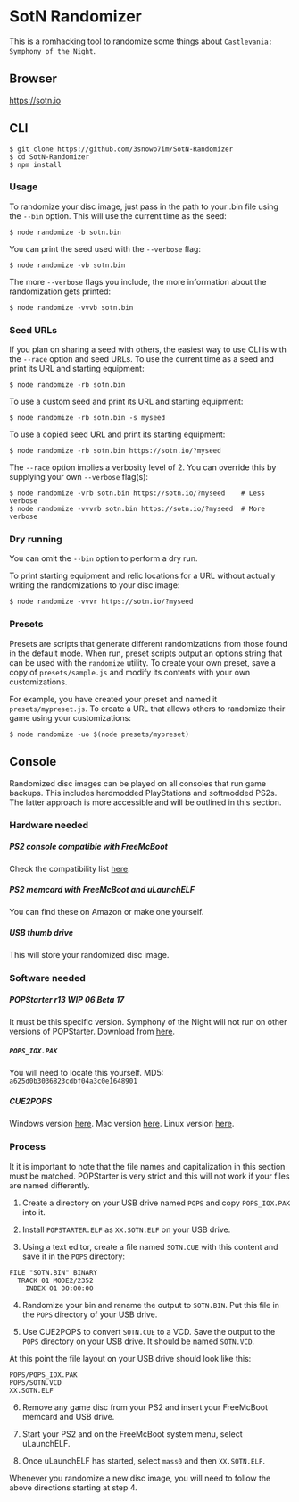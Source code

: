 # SotN Randomizer

This is a romhacking tool to randomize some things about `Castlevania:
Symphony of the Night`.

## Browser

https://sotn.io

## CLI

```shell
$ git clone https://github.com/3snowp7im/SotN-Randomizer
$ cd SotN-Randomizer
$ npm install
```

### Usage

To randomize your disc image, just pass in the path to your .bin file using the
`--bin` option. This will use the current time as the seed:

```shell
$ node randomize -b sotn.bin
```

You can print the seed used with the `--verbose` flag:

```shell
$ node randomize -vb sotn.bin
```

The more `--verbose` flags you include, the more information about the
randomization gets printed:

```shell
$ node randomize -vvvb sotn.bin
```

### Seed URLs

If you plan on sharing a seed with others, the easiest way to use CLI is with
the `--race` option and seed URLs. To use the current time as a seed and print
its URL and starting equipment:

```shell
$ node randomize -rb sotn.bin
```

To use a custom seed and print its URL and starting equipment:

```shell
$ node randomize -rb sotn.bin -s myseed
```

To use a copied seed URL and print its starting equipment:

```shell
$ node randomize -rb sotn.bin https://sotn.io/?myseed
```

The `--race` option implies a verbosity level of 2. You can override this by
supplying your own `--verbose` flag(s):

```shell
$ node randomize -vrb sotn.bin https://sotn.io/?myseed    # Less verbose
$ node randomize -vvvrb sotn.bin https://sotn.io/?myseed  # More verbose
```

### Dry running

You can omit the `--bin` option to perform a dry run.

To print starting equipment and relic locations for a URL without actually
writing the randomizations to your disc image:

```shell
$ node randomize -vvvr https://sotn.io/?myseed
```

### Presets

Presets are scripts that generate different randomizations from those found in
the default mode. When run, preset scripts output an options string that can
be used with the `randomize` utility. To create your own preset, save a copy of
`presets/sample.js` and modify its contents with your own customizations.

For example, you have created your preset and named it `presets/mypreset.js`.
To create a URL that allows others to randomize their game using your
customizations:

```shell
$ node randomize -uo $(node presets/mypreset)
```
## Console

Randomized disc images can be played on all consoles that run game backups.
This includes hardmodded PlayStations and softmodded PS2s. The latter approach
is more accessible and will be outlined in this section.

### Hardware needed

##### PS2 console compatible with FreeMcBoot
Check the compatibility list [here](https://www.ps2-home.com/forum/app.php/page/fmcb-compatible-ps2-models-chart).

##### PS2 memcard with FreeMcBoot and uLaunchELF
You can find these on Amazon or make one yourself.

##### USB thumb drive
This will store your randomized disc image.

### Software needed

##### POPStarter r13 WIP 06 Beta 17
It must be this specific version. Symphony of the Night will not run on other
versions of POPStarter. Download from [here](https://www.ps2-home.com/forum/viewtopic.php?p=13938#p13938).

##### `POPS_IOX.PAK`
You will need to locate this yourself. MD5: `a625d0b3036823cdbf04a3c0e1648901`

##### CUE2POPS
Windows version [here](https://www.ps2-home.com/forum/viewtopic.php?t=2148).
Mac version [here](https://github.com/suicvne/cue2pops-gui-mac).
Linux version [here](https://github.com/makefu/cue2pops-linux).

### Process

It it is important to note that the file names and capitalization in this
section must be matched. POPStarter is very strict and this will not work if
your files are named differently.

1) Create a directory on your USB drive named `POPS` and copy `POPS_IOX.PAK`
   into it.

2) Install `POPSTARTER.ELF` as `XX.SOTN.ELF` on your USB drive.

3) Using a text editor, create a file named `SOTN.CUE` with this content and
   save it in the `POPS` directory:

```
FILE "SOTN.BIN" BINARY
  TRACK 01 MODE2/2352
    INDEX 01 00:00:00
```

4) Randomize your bin and rename the output to `SOTN.BIN`. Put this file in the
   `POPS` directory of your USB drive.

5) Use CUE2POPS to convert `SOTN.CUE` to a VCD. Save the output to the `POPS`
   directory on your USB drive. It should be named `SOTN.VCD`.

At this point the file layout on your USB drive should look like this:

```
POPS/POPS_IOX.PAK
POPS/SOTN.VCD
XX.SOTN.ELF
```

6) Remove any game disc from your PS2 and insert your FreeMcBoot memcard and
USB drive.

7) Start your PS2 and on the FreeMcBoot system menu, select uLaunchELF.

8) Once uLaunchELF has started, select `mass0` and then `XX.SOTN.ELF`.

Whenever you randomize a new disc image, you will need to follow the above
directions starting at step 4.
